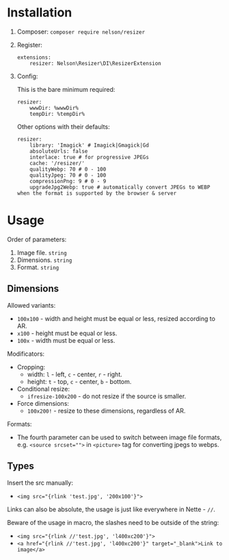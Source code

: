 # Installation

1. Composer: `composer require nelson/resizer`
2. Register:
	``` neon
	extensions:
		resizer: Nelson\Resizer\DI\ResizerExtension
	```
3. Config:

	This is the bare minimum required:
	``` neon
	resizer:
		wwwDir: %wwwDir%
		tempDir: %tempDir%
	```

	Other options with their defaults:
	``` neon
	resizer:
		library: 'Imagick' # Imagick|Gmagick|Gd
		absoluteUrls: false
		interlace: true # for progressive JPEGs
		cache: '/resizer/'
		qualityWebp: 70 # 0 - 100
		qualityJpeg: 70 # 0 - 100
		compressionPng: 9 # 0 - 9
		upgradeJpg2Webp: true # automatically convert JPEGs to WEBP when the format is supported by the browser & server
	```

# Usage

Order of parameters:

1. Image file. `string`
2. Dimensions. `string`
4. Format. `string`

## Dimensions

Allowed variants:

- `100x100` - width and height must be equal or less, resized according to AR.
- `x100` - height must be equal or less.
- `100x` - width must be equal or less.

Modificators:

- Cropping:
	- width: `l` - left, `c` - center, `r` - right.
	- height: `t` - top, `c` - center, `b` - bottom.
- Conditional resize:
	- `ifresize-100x200` - do not resize if the source is smaller.
- Force dimensions:
	- `100x200!` - resize to these dimensions, regardless of AR.

Formats:

- The fourth parameter can be used to switch between image file formats, e.g. `<source srcset="">` in `<picture>` tag for converting jpegs to webps.

## Types

Insert the src manually:

- `<img src="{rlink 'test.jpg', '200x100'}">`

Links can also be absolute, the usage is just like everywhere in Nette - `//`.

Beware of the usage in macro, the slashes need to be outside of the string:

- `<img src="{rlink //'test.jpg', 'l400xc200'}">`
- `<a href="{rlink //'test.jpg', 'l400xc200'}" target="_blank">Link to image</a>`
